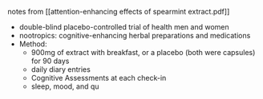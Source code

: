 notes from [[attention-enhancing effects of spearmint extract.pdf]]

- double-blind placebo-controlled trial of health men and women
- nootropics: cognitive-enhancing herbal preparations and medications
- Method:
	- 900mg of extract with breakfast, or a placebo (both were capsules) for 90 days
	- daily diary entries
	- Cognitive Assessments at each check-in
	- sleep, mood, and qu